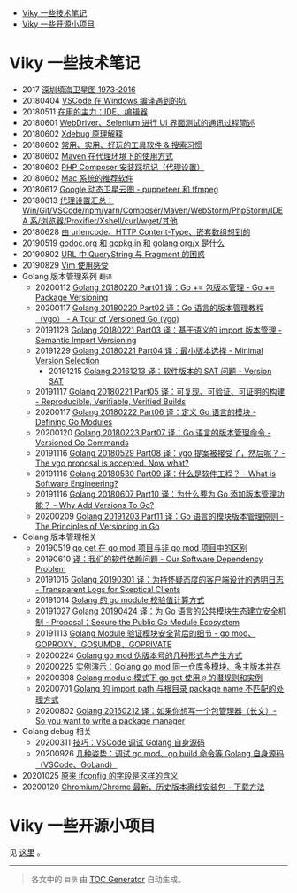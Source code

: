 <!-- START doctoc generated TOC please keep comment here to allow auto update -->
<!-- DON'T EDIT THIS SECTION, INSTEAD RE-RUN doctoc TO UPDATE -->

- [Viky 一些技术笔记](#viky-一些技术笔记)
- [Viky 一些开源小项目](#viky-一些开源小项目)

<!-- END doctoc generated TOC please keep comment here to allow auto update -->

# Viky 一些技术笔记

- 2017 [深圳填海卫星图 1973-2016](https://github.com/vikyd/shenzhen-reclamation)
- 20180404 [VSCode 在 Windows 编译遇到的坑](https://github.com/vikyd/note/blob/master/vscode-compile.md)
- 20180511 [在用的主力：IDE、编辑器](https://github.com/vikyd/note/blob/master/ide-editor.md)
- 20180601 [WebDriver、Selenium 进行 UI 界面测试的通讯过程简述](https://github.com/vikyd/note/blob/master/webdriver_selenium_communication.md)
- 20180602 [Xdebug 原理解释](https://github.com/Viky-zhang/note/blob/master/xdebug.md)
- 20180602 [常用、实用、好玩的工具软件 & 搜索习惯](https://github.com/vikyd/note/blob/master/bestpractise.md)
- 20180602 [Maven 在代理环境下的使用方式](https://github.com/vikyd/note/blob/master/maven_proxy.md)
- 20180602 [PHP Composer 安装踩坑记（代理设置）](https://github.com/vikyd/note/blob/master/composer_install_suck.md)
- 20180602 [Mac 系统的推荐软件](https://github.com/vikyd/note/blob/master/mac_recommend_soft.md)
- 20180612 [Google 动态卫星云图 - puppeteer 和 ffmpeg](https://github.com/vikyd/note/blob/master/googlemaps_cloud_puppeteer.md)
- 20180613 [代理设置汇总：Win/Git/VSCode/npm/yarn/Composer/Maven/WebStorm/PhpStorm/IDEA 系/浏览器/Proxifier/Xshell/curl/wget/其他](https://github.com/vikyd/note/blob/master/proxy.md)
- 20180628 [由 urlencode、HTTP Content-Type、嵌套数组想到的](https://github.com/vikyd/note/tree/master/content-type-urlencode.md)
- 20190519 [godoc.org 和 gopkg.in 和 golang.org/x 是什么](https://github.com/vikyd/note/tree/master/godocorg_gopkgin_golangorgx_diff.md)
- 20190802 [URL 中 QueryString 与 Fragment 的困惑](https://github.com/vikyd/note/tree/master/url-querystring-fragment-disabuse.md)
- 20190829 [Vim 使用感受](https://github.com/vikyd/note/tree/master/vim.md)
- Golang 版本管理系列 `翻译`
  - 20200112 [Golang 20180220 Part01 译：Go += 包版本管理 - Go += Package Versioning](https://github.com/vikyd/note/blob/master/go_and_versioning/go_add_package_versioning.md)
  - 20200117 [Golang 20180220 Part02 译：Go 语言的版本管理教程（vgo） - A Tour of Versioned Go (vgo)](https://github.com/vikyd/note/blob/master/go_and_versioning/a_tour_of_versioned_go.md)
  - 20191128 [Golang 20180221 Part03 译：基于语义的 import 版本管理 - Semantic Import Versioning](https://github.com/vikyd/note/blob/master/go_and_versioning/semantic_import_versioning.md)
  - 20191229 [Golang 20180221 Part04 译：最小版本选择 - Minimal Version Selection](https://github.com/vikyd/note/blob/master/go_and_versioning/minimal_version_selection.md)
    - 20191215 [Golang 20161213 译：软件版本的 SAT 问题 - Version SAT](https://github.com/vikyd/note/blob/master/go_and_versioning/version_sat.md)
  - 20191117 [Golang 20180221 Part05 译：可复现、可验证、可证明的构建 - Reproducible, Verifiable, Verified Builds](https://github.com/vikyd/note/blob/master/go_and_versioning/vgo_repro.md)
  - 20200117 [Golang 20180222 Part06 译：定义 Go 语言的模块 - Defining Go Modules](https://github.com/vikyd/note/blob/master/go_and_versioning/defining_go_modules.md)
  - 20200120 [Golang 20180223 Part07 译：Go 语言的版本管理命令 - Versioned Go Commands](https://github.com/vikyd/note/blob/master/go_and_versioning/versioned_go_commands.md)
  - 20191116 [Golang 20180529 Part08 译：vgo 提案被接受了，然后呢？ - The vgo proposal is accepted. Now what?](https://github.com/vikyd/note/blob/master/go_and_versioning/vgo_accepted.md)
  - 20191116 [Golang 20180530 Part09 译：什么是软件工程？ - What is Software Engineering?](https://github.com/vikyd/note/blob/master/go_and_versioning/what_is_software_engineering.md)
  - 20191116 [Golang 20180607 Part10 译：为什么要为 Go 添加版本管理功能？ - Why Add Versions To Go?](https://github.com/vikyd/note/blob/master/go_and_versioning/vgo_why_versions.md)
  - 20200209 [Golang 20191203 Part11 译：Go 语言的模块版本管理原则 - The Principles of Versioning in Go](https://github.com/vikyd/note/blob/master/go_and_versioning/vgo_principles.md)
- Golang 版本管理相关
  - 20190519 [go get 在 go mod 项目与非 go mod 项目中的区别](https://github.com/vikyd/note/tree/master/goget_diff_gomod_gopath.md)
  - 20190610 [译：我们的软件依赖问题 - Our Software Dependency Problem](https://github.com/vikyd/note/tree/master/our_software_dependency_problem.md)
  - 20191015 [Golang 20190301 译：为持怀疑态度的客户端设计的透明日志 - Transparent Logs for Skeptical Clients](https://github.com/vikyd/note/blob/master/translate-transparent_logs_for_skeptical_clients.md)
  - 20191014 [Golang 的 go module 校验值计算方式](https://github.com/vikyd/note/blob/master/golang-checksum.md)
  - 20191027 [Golang 20190424 译：为 Go 语言的公共模块生态建立安全机制 - Proposal：Secure the Public Go Module Ecosystem](https://github.com/vikyd/note/blob/master/secure_the_public_go_module_ecosystem.md)
  - 20191113 [Golang Module 验证模块安全背后的细节 - go mod、GOPROXY、GOSUMDB、GOPRIVATE](https://github.com/vikyd/note/blob/master/go_mod_secure_detail.md)
  - 20200224 [Golang go mod 伪版本号的几种形式与产生方式](https://github.com/vikyd/note/blob/master/go_pseudo_version.md)
  - 20200225 [实例演示：Golang go mod 同一仓库多模块、多主版本并存](https://github.com/vikyd/note/blob/master/go_mod_submodule.md)
  - 20200308 [Golang module 模式下 go get 使用 `@` 的潜规则和实例](https://github.com/vikyd/note/blob/master/gomod_goget_at.md)
  - 20200701 [Golang 的 import path 与根目录 package name 不匹配的处理方式](https://github.com/vikyd/note/blob/master/go_package_not_match_importpath.md)
  - 20200802 [Golang 20160212 译：如果你想写一个包管理器（长文）- So you want to write a package manager](https://github.com/vikyd/note/blob/master/so_you_want_to_write_a_package_manager.md)
- Golang debug 相关
  - 20200311 [技巧：VSCode 调试 Golang 自身源码](https://github.com/vikyd/note/blob/master/vscode_debug_go_self.md)
  - 20200926 [几种姿势：调试 go mod、go build 命令等 Golang 自身源码（VSCode、GoLand）](https://github.com/vikyd/note/blob/master/vscode_goland_debug_go_mod_go_build_go_get.md)
- 20201025 [原来 ifconfig 的字段是这样的含义](https://github.com/vikyd/note/blob/master/ifconfig.md)
- 20200120 [Chromium/Chrome 最新、历史版本离线安装包 - 下载方法](https://vikyd.github.io/download-chromium-history-version/)

# Viky 一些开源小项目

见 [这里](open_source.md) 。

---

> 各文中的 `目录` 由 [TOC Generator](https://github.com/marketplace/actions/toc-generator) 自动生成。
